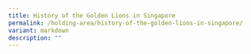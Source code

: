 ```yaml
---
title: History of the Golden Lions in Singapore
permalink: /holding-area/history-of-the-golden-lions-in-singapore/
variant: markdown
description: ""
---
```

